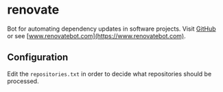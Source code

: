 # renovate

Bot for automating dependency updates in software projects. Visit [GitHub](https://github.com/renovatebot/renovate) or see [www.renovatebot.com](https://www.renovatebot.com).

## Configuration

Edit the `repositories.txt` in order to decide what repositories should be processed.
